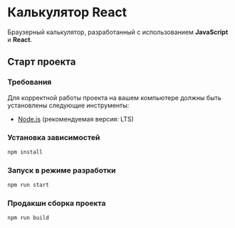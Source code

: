 # Калькулятор React

Браузерный калькулятор, разработанный с
использованием **JavaScript** и **React**.

## Старт проекта

### Требования

Для корректной работы проекта на вашем компьютере должны быть установлены следующие инструменты:

- [Node.js](https://nodejs.org/en/) (рекомендуемая версия: LTS)

### Установка зависимостей

```bash
npm install
```

### Запуск в режиме разработки

```bash
npm run start
 ```

### Продакшн сборка проекта

```bash
npm run build
 ```
